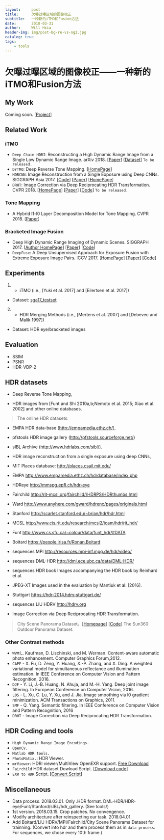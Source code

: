```yaml
---
layout:     post
title:      欠曝过曝区域的图像校正
subtitle:   一种新的iTMO和Fusion方法
date:       2018-03-31
author:     Will Hsia
header-img: img/post-bg-re-vs-ng2.jpg
catalog: true
tags:
    - tools
---
```


# 欠曝过曝区域的图像校正——一种新的iTMO和Fusion方法

## My Work
Coming soon. [[Project]()]
## Related Work
### iTMO
- `Deep Chain HDRI`: Reconstructing a High Dynamic Range Image from a Single Low Dynamic Range Image. arXiv 2018.  [[Paper](https://arxiv.org/abs/1801.06277)] [[Dataset]()] `To be released.`
- `DrTMO`: Deep Reverse Tone Mapping. [[HomePage](http://www.npal.cs.tsukuba.ac.jp/~endo/projects/DrTMO/)]
- `HDRCNN`: Image Reconstruction from a Single Exposure using Deep CNNs. SIGGRAPH Asia 2017. [[Code](https://github.com/gabrieleilertsen/hdrcnn)] [[Paper](http://hdrv.org/hdrcnn/material/sga17_paper_large.pdf)] [[HomePage](http://hdrv.org/hdrcnn/)]
- `DRHT`: Image Correction via Deep Reciprocating HDR Transformation. CVPR 2018. [[HomePage](https://ybsong00.github.io/cvpr18_imgcorrect/index.html)] [[Paper](https://arxiv.org/abs/1804.04371)] [[Code]()] `To be released.`

### Tone Mapping
- A Hybrid l1-l0 Layer Decomposition Model for Tone Mapping. CVPR 2018. [[Paper](http://www4.comp.polyu.edu.hk/~cslzhang/paper/CVPR18_TM.pdf)]
### Bracketed Image Fusion 
- Deep High Dynamic Range Imaging of Dynamic Scenes. SIGGRAPH 2017. [[Author HomePage](http://nkhademi.com/)] [[Paper](http://viscomp.ucsd.edu/projects/SIG17HDR/)] [[Code](http://cseweb.ucsd.edu/~viscomp/projects/SIG17HDR/)]
- `DeepFuse`: A Deep Unsupervised Approach for Exposure Fusion with Extreme Exposure Image Pairs. ICCV 2017. [[HomePage]()] [[Paper]()] [[Code]()]
## Experiments

1. - iTMO (i.e., [Yuki et al. 2017] and [Eilertsen et al. 2017])
- Dataset: [sga17_testset](http://hdrv.org/hdrcnn/material/sga17_testset.zip) 

2. - HDR Merging Methods (i.e., [Mertens et al. 2007] and [Debevec and Malik 1997]) 
- Dataset: HDR eye/bracketed images
## Evaluation
- SSIM
- PSNR
- HDR-VDP-2

## HDR datasets
- Deep Reverse Tone Mapping,
> 
- HDR images from [Funt and Shi 2010a,b;Nemoto et al. 2015; Xiao et al. 2002] and other online databases.
> The online HDR datasets: 
> 
- EMPA HDR data-base (http://empamedia.ethz.ch/), 
- pfstools HDR image gallery (http://pfstools.sourceforge.net/) 
- sIBL Archive (http://www.hdrlabs.com/sibl/).

- HDR image reconstruction from a single exposure using deep CNNs,
>
>
>
- MIT Places database: http://places.csail.mit.edu/
- EMPA http://www.empamedia.ethz.ch/hdrdatabase/index.php
- HDReye http://mmspg.epfl.ch/hdr-eye
- Fairchild http://rit-mcsl.org/fairchild//HDRPS/HDRthumbs.html
- Ward http://www.anyhere.com/gward/hdrenc/pages/originals.html
- Stanford http://scarlet.stanford.edu/~brian/hdr/hdr.html
- MCSL http://www.cis.rit.edu/research/mcsl2/icam/hdr/rit_hdr/
- Funt http://www.cs.sfu.ca/~colour/data/funt_hdr/#DATA
- Boitard https://people.irisa.fr/Ronan.Boitard
- sequences MPI http://resources.mpi-inf.mpg.de/hdr/video/
- sequences DML-HDR http://dml.ece.ubc.ca/data/DML-HDR/
- sequences HDR book Images accompanying the HDR book by Reinhard et al.
- JPEG-XT Images used in the evaluation by Mantiuk et al. [2016].
- Stuttgart https://hdr-2014.hdm-stuttgart.de/
- sequences LiU HDRV http://hdrv.org

- Image Correction via Deep Reciprocating HDR Transformation.

> City Scene Panorama Dataset。[[Homepage](http://vision.gel.ulaval.ca/~jflalonde/projects/learningHDR)] [[Code](https://github.com/jacenfox/ldr2hdr-public)]
The Sun360 Outdoor Panorama Dataset.

### Other Contrast methods
- `WVM`:L. Kaufman, D. Lischinski, and M. Werman. Content-aware automatic photo enhancement. Computer Graphics Forum,2012.
- `CAPE` - X. Fu, D. Zeng, Y. Huang, X.-P. Zhang, and X. Ding. A weighted variational model for simultaneous reflectance and illumination estimation. In IEEE Conference on Computer Vision and Pattern Recognition, 2016.
- `DJF` - Y. Li, J.-B. Huang, N. Ahuja, and M.-H. Yang. Deep joint image filtering. In European Conference on Computer Vision, 2016.
- `L0S` - L. Xu, C. Lu, Y. Xu, and J. Jia. Image smoothing via l0 gradient minimization. ACM Transactions on Graphics, 2011.
- `SMF` - Q. Yang. Semantic filtering. In IEEE Conference on Computer Vision and Pattern Recognition, 2016
- `DRHT` - Image Correction via Deep Reciprocating HDR Transformation.

## HDR Coding and tools
- `High Dynamic Range Image Encodings.`
- `OpenCV.`
- `Matlab HDR tools.`
- `PhotoMatix.`: HDR Viewer.
- `mrViewer`: HDRI viewer/MultiView OpenEXR support. [Free Download](https://sourceforge.net/projects/mrviewer/?source=typ_redirect)
- `Fairchild` HDR dataset Dowload Script. [[Download code](https://www.jianshu.com/p/7c2c7b555114)]
- `EXR to HDR` Script. [[Convert Script](https://www.jianshu.com/p/7c2c7b555114)]

## Miscellaneous
- Data process. 2018.03.01. Only .HDR format. DML-HDR/HDR-eye/Funt/Stanford/sIBL/hdr_gallery. (See tools/)
- 1st version. 2018.03.15. Crop patches. No convengence. 
- Modify architecture after reinspecting our task. 2018.04.01.
- Add  Boitard/LiU HDRV/MPI/Fairchild/City Scene Panorama Dataset for trainning. (Convert into hdr and them process them as in `data process`. For sequences, we chose every 10th frame.)
